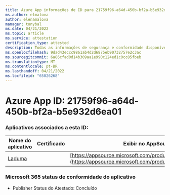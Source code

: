 ```yaml
---
title: Azure App informações de ID para 21759f96-a64d-450b-bf2a-b5e932d6ea01
ms.author: elmalova
author: elenamalova
manager: tonybal
ms.date: 04/21/2022
ms.topic: article
ms.service: attestation
certification_type: attested
description: Todas as informações de segurança e conformidade disponíveis para 21759f96-a64d-450b-bf2a-b5e932d6ea01.
ms.openlocfilehash: 9dad43eccc9861ab4d2d6875eb90732757e2c3ac
ms.sourcegitcommit: 6a86cfad0d14b309aa1e990c124ed1c0cc85fbeb
ms.translationtype: MT
ms.contentlocale: pt-BR
ms.lasthandoff: 04/21/2022
ms.locfileid: "65026268"
---
```

# <a name="azure-app-id-21759f96-a64d-450b-bf2a-b5e932d6ea01"></a>Azure App ID: 21759f96-a64d-450b-bf2a-b5e932d6ea01


### <a name="apps-associated-with-this-id"></a>Aplicativos associados a esta ID:
| **Nome do aplicativo** | **Certificado** | **Exibir no AppSource** |
|--------------|---------------|-----------------------|
| [Laduma](../forward/WA200003907.md) |  | [https://appsource.microsoft.com/product/office/WA200003907](https://appsource.microsoft.com/product/office/WA200003907) |

### <a name="microsoft-365-app-compliance-status"></a>Microsoft 365 status de conformidade do aplicativo
- Publisher Status do Atestado: Concluído
